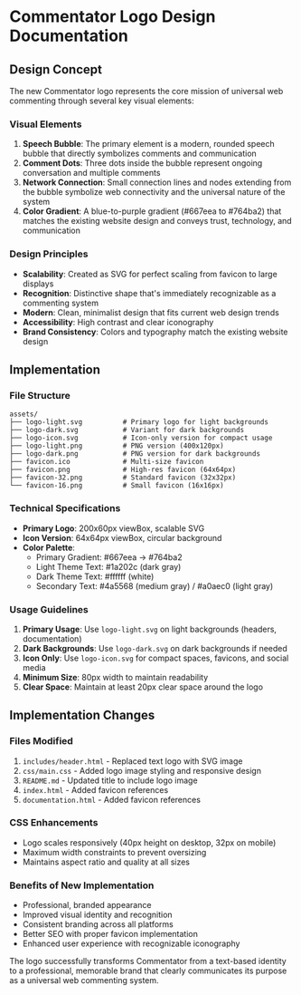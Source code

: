 # Commentator Logo Design Documentation

## Design Concept

The new Commentator logo represents the core mission of universal web commenting through several key visual elements:

### Visual Elements

1. **Speech Bubble**: The primary element is a modern, rounded speech bubble that directly symbolizes comments and communication
2. **Comment Dots**: Three dots inside the bubble represent ongoing conversation and multiple comments
3. **Network Connection**: Small connection lines and nodes extending from the bubble symbolize web connectivity and the universal nature of the system
4. **Color Gradient**: A blue-to-purple gradient (#667eea to #764ba2) that matches the existing website design and conveys trust, technology, and communication

### Design Principles

- **Scalability**: Created as SVG for perfect scaling from favicon to large displays
- **Recognition**: Distinctive shape that's immediately recognizable as a commenting system
- **Modern**: Clean, minimalist design that fits current web design trends
- **Accessibility**: High contrast and clear iconography
- **Brand Consistency**: Colors and typography match the existing website design

## Implementation

### File Structure
```
assets/
├── logo-light.svg          # Primary logo for light backgrounds
├── logo-dark.svg           # Variant for dark backgrounds
├── logo-icon.svg           # Icon-only version for compact usage
├── logo-light.png          # PNG version (400x120px)
├── logo-dark.png           # PNG version for dark backgrounds
├── favicon.ico             # Multi-size favicon
├── favicon.png             # High-res favicon (64x64px)
├── favicon-32.png          # Standard favicon (32x32px)
└── favicon-16.png          # Small favicon (16x16px)
```

### Technical Specifications

- **Primary Logo**: 200x60px viewBox, scalable SVG
- **Icon Version**: 64x64px viewBox, circular background
- **Color Palette**: 
  - Primary Gradient: #667eea → #764ba2
  - Light Theme Text: #1a202c (dark gray)
  - Dark Theme Text: #ffffff (white)
  - Secondary Text: #4a5568 (medium gray) / #a0aec0 (light gray)

### Usage Guidelines

1. **Primary Usage**: Use `logo-light.svg` on light backgrounds (headers, documentation)
2. **Dark Backgrounds**: Use `logo-dark.svg` on dark backgrounds if needed
3. **Icon Only**: Use `logo-icon.svg` for compact spaces, favicons, and social media
4. **Minimum Size**: 80px width to maintain readability
5. **Clear Space**: Maintain at least 20px clear space around the logo

## Implementation Changes

### Files Modified
1. `includes/header.html` - Replaced text logo with SVG image
2. `css/main.css` - Added logo image styling and responsive design
3. `README.md` - Updated title to include logo image
4. `index.html` - Added favicon references
5. `documentation.html` - Added favicon references

### CSS Enhancements
- Logo scales responsively (40px height on desktop, 32px on mobile)
- Maximum width constraints to prevent oversizing
- Maintains aspect ratio and quality at all sizes

### Benefits of New Implementation
- Professional, branded appearance
- Improved visual identity and recognition
- Consistent branding across all platforms
- Better SEO with proper favicon implementation
- Enhanced user experience with recognizable iconography

The logo successfully transforms Commentator from a text-based identity to a professional, memorable brand that clearly communicates its purpose as a universal web commenting system.